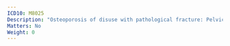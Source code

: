 ```yaml
---
ICD10: M8025
Description: "Osteoporosis of disuse with pathological fracture: Pelvic region and thigh"
Matters: No
Weight: 0
---
```

